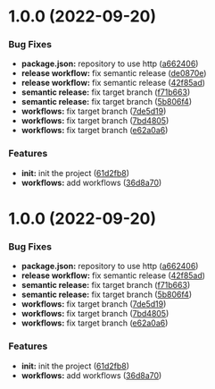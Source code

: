 # 1.0.0 (2022-09-20)


### Bug Fixes

* **package.json:** repository to use http ([a662406](https://github.com/itaywol/PluralizeLiterals/commit/a66240604f3bf4797e6077fb2f16f28e5e4720f1))
* **release workflow:** fix semantic release ([de0870e](https://github.com/itaywol/PluralizeLiterals/commit/de0870e7b94376cb391fa1f4e2e3c41846109591))
* **release workflow:** fix semantic release ([42f85ad](https://github.com/itaywol/PluralizeLiterals/commit/42f85ad9ca8bd5c4709188b041058f0754fef80d))
* **semantic release:** fix target branch ([f71b663](https://github.com/itaywol/PluralizeLiterals/commit/f71b6639a62b75a7f9b36abb3675d6f06f53714b))
* **semantic release:** fix target branch ([5b806f4](https://github.com/itaywol/PluralizeLiterals/commit/5b806f4ce8d96a6f4afca9db0dbe652a2832d732))
* **workflows:** fix target branch ([7de5d19](https://github.com/itaywol/PluralizeLiterals/commit/7de5d1946fb1b2655a9b6af76ab8c7aac50db44a))
* **workflows:** fix target branch ([7bd4805](https://github.com/itaywol/PluralizeLiterals/commit/7bd4805bfbd24be32a60f96d26c80a0e16a98ce0))
* **workflows:** fix target branch ([e62a0a6](https://github.com/itaywol/PluralizeLiterals/commit/e62a0a63689abb6040b2df98dd9b4989ed1f4fba))


### Features

* **init:** init the project ([61d2fb8](https://github.com/itaywol/PluralizeLiterals/commit/61d2fb8f2cd25cd5d30722e15638f7df992592dc))
* **workflows:** add workflows ([36d8a70](https://github.com/itaywol/PluralizeLiterals/commit/36d8a70169b6092f40b9ca3dbb75c3a59668e45a))

# 1.0.0 (2022-09-20)


### Bug Fixes

* **package.json:** repository to use http ([a662406](https://github.com/itaywol/PluralizeLiterals/commit/a66240604f3bf4797e6077fb2f16f28e5e4720f1))
* **release workflow:** fix semantic release ([42f85ad](https://github.com/itaywol/PluralizeLiterals/commit/42f85ad9ca8bd5c4709188b041058f0754fef80d))
* **semantic release:** fix target branch ([f71b663](https://github.com/itaywol/PluralizeLiterals/commit/f71b6639a62b75a7f9b36abb3675d6f06f53714b))
* **semantic release:** fix target branch ([5b806f4](https://github.com/itaywol/PluralizeLiterals/commit/5b806f4ce8d96a6f4afca9db0dbe652a2832d732))
* **workflows:** fix target branch ([7de5d19](https://github.com/itaywol/PluralizeLiterals/commit/7de5d1946fb1b2655a9b6af76ab8c7aac50db44a))
* **workflows:** fix target branch ([7bd4805](https://github.com/itaywol/PluralizeLiterals/commit/7bd4805bfbd24be32a60f96d26c80a0e16a98ce0))
* **workflows:** fix target branch ([e62a0a6](https://github.com/itaywol/PluralizeLiterals/commit/e62a0a63689abb6040b2df98dd9b4989ed1f4fba))


### Features

* **init:** init the project ([61d2fb8](https://github.com/itaywol/PluralizeLiterals/commit/61d2fb8f2cd25cd5d30722e15638f7df992592dc))
* **workflows:** add workflows ([36d8a70](https://github.com/itaywol/PluralizeLiterals/commit/36d8a70169b6092f40b9ca3dbb75c3a59668e45a))
